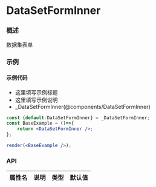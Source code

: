 
# DataSetFormInner


### 概述

数据集表单


### 示例

#### 示例代码

- 这里填写示例标题
- 这里填写示例说明
- _DataSetFormInner(@components/DataSetFormInner)

```jsx
const {default:DataSetFormInner} = _DataSetFormInner;
const BaseExample = ()=>{
    return <DataSetFormInner />;
};

render(<BaseExample />);

```


### API

|属性名|说明|类型|默认值|
|  ---  | ---  | --- | --- |

